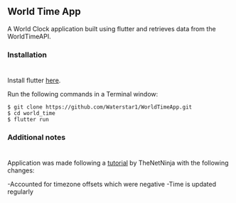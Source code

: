 ## World Time App

A World Clock application built using flutter and retrieves data from the WorldTimeAPI. 

### Installation
#

Install flutter <a href=https://flutter.dev/docs/get-started/install>here</a>.

Run the following commands in a Terminal window:

    $ git clone https://github.com/Waterstar1/WorldTimeApp.git
    $ cd world_time
    $ flutter run
    
### Additional notes
#

Application was made following a <a href=https://youtu.be/WghpP9W2vXo>tutorial</a> by TheNetNinja with the following changes: 

-Accounted for timezone offsets which were negative
-Time is updated regularly 

